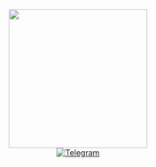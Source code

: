 <div id="header" align="center">
  <img src="https://media0.giphy.com/media/v1.Y2lkPTc5MGI3NjExd2k3ZmN2Y3ZiYWNpY2ZrNjNrcWk2MzFpbDJrMjlybHN0NDl5ZW84ZyZlcD12MV9pbnRlcm5hbF9naWZfYnlfaWQmY3Q9cw/VFHpBIMdOWteabwcdb/giphy.gif" width="250"/>
<div id="badges">
  <a href="https://t.me/MVXIMokda">
    <img src="https://img.shields.io/badge/telegram-blue?style=for-the-badge&logo=telegram" alt="Telegram"/>
  </a>
</div>


